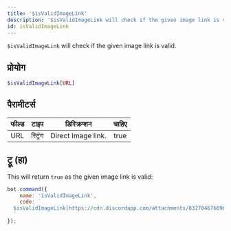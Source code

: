 ```yaml
---
title: '$isValidImageLink'
description: '$isValidImageLink will check if the given image link is valid.'
id: isValidImageLink
---
```


`$isValidImageLink` will check if the given image link is valid.

## प्रोयोग

```php
$isValidImageLink[URL]
```

## पैरामीटर्स

| फील्ड | टाइप     | डिस्क्रिप्शन       | चाहिए |
| ----- | -------- | ------------------ |:-----:|
| URL   | स्ट्रिंग | Direct Image link. | true  |

## ट्रू (हा)

This will return `true` as the given image link is valid:

```javascript
bot.command({
    name: 'isValidImageLink',
    code: `
  $isValidImageLink[https://cdn.discordapp.com/attachments/832704676096245800/1058914808109486221/Screenshot_2022-12-31_at_8.08.57_PM.png]
  `
});
```
